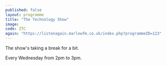 ```yaml
---
published: false
layout: programme
title: "The Technology Show"
image: 
code: ZTC
again: "https://listenagain.marlowfm.co.uk/index.php?programmeID=123"
---
```

The show's taking a break for a bit. 

Every Wednesday from 2pm to 3pm. 